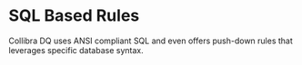 # SQL Based Rules

Collibra DQ uses ANSI compliant SQL and even offers push-down rules that leverages specific database syntax.
